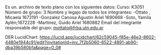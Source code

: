 Es un. archivo de texto plano con los siguientes datos:
Curso: K3051
Número de grupo: 3 
Nombre y legajo de todos los integrantes:
-Ottato , Micaela 1673191
-Gonzalez Canosa Agustin Ariel 1690668
-Soto, Yamila Aylén;1672228
-Martinez, Guido Ariel 1680882
Email del integrante responsable del grupo: mottato@frba.utn.edu.ar


DER LucidChart: https://lucid.app/lucidchart/62c59045-f85e-46e3-8602-4480e1944c91/edit?invitationId=inv_7f2b5060-6522-4891-ab90-dba39b580bfa&page=0_0#
